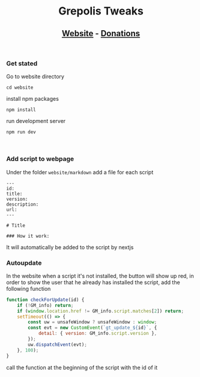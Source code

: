 # <div align="center"> Grepolis Tweaks </div>

## <div align="center"> [Website](https://sau1707.github.io/Grepolis/) - [Donations](https://paypal.me/sau1707) </div>

<br />

### Get stated

Go to website directory

```
cd website
```

install npm packages

```
npm install
```

run development server

```
npm run dev
```

<br />

### Add script to webpage

Under the folder `website/markdown` add a file for each script

```
---
id:
title:
version:
description:
url:
---

# Title

### How it work:
```

It will automatically be added to the script by nextjs

### Autoupdate

In the website when a script it's not installed, the button will show up red, in order to show the user that he already has installed the script, add the following function

```js
function checkForUpdate(id) {
	if (!GM_info) return;
	if (window.location.href != GM_info.script.matches[2]) return;
	setTimeout(() => {
		const uw = unsafeWindow ? unsafeWindow : window;
		const evt = new CustomEvent(`gt_update_${id}`, {
			detail: { version: GM_info.script.version },
		});
		uw.dispatchEvent(evt);
	}, 100);
}
```

call the function at the beginning of the script with the id of it

```js

```
